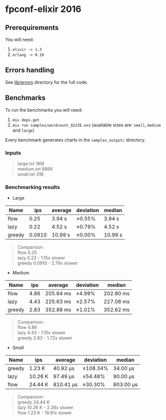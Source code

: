 # fpconf-elixir 2016

## Prerequirements

You will need:

1. `elixir -> 1.3`
2. `erlang -> 0.19` 

## Errors handling

See [lib/errors](https://github.com/sobolevn/fpconf_elixir/tree/master/lib/errors) directory
 for the full code. 


## Benchmarks

To run the benchmarks you will need:

1. `mix deps.get`
2. `mix run samples/wordcount_$SIZE.exs` (available sizes are: `small`, `medium` and `large`)

Every benchmark generates charts in the `samples_output/` directory.

### Inputs

> large.txt   18M  
> medium.txt   886K  
> small.txt    31B

### Benchmarking results

- Large

| Name | ips  | average | deviation | median |
|------|------|---------|-----------|--------|
|flow  |0.25  |3.94 s   |±0.55%     |3.94 s  |
|lazy  |0.22  |4.52 s   |±0.79%     |4.52 s  |
|greedy|0.0910|10.99 s  |±0.00%     |10.99 s |

> Comparison:  
> flow            0.25  
> lazy            0.22 - 1.15x slower  
> greedy        0.0910 - 2.79x slower

- Medium

| Name | ips  | average | deviation | median  |
|------|------|---------|-----------|---------|
|flow  |4.86  |205.64 ms|±4.99%     |202.80 ms|
|lazy  |4.43  |225.63 ms|±2.57%     |227.08 ms|
|greedy|2.83  |352.88 ms|±1.01%     |352.62 ms|

> Comparison:  
> flow            4.86  
> lazy            4.43 - 1.10x slower  
> greedy          2.83 - 1.72x slower

- Small

| Name | ips   | average | deviation | median  |
|------|-------|---------|-----------|---------|
|greedy|1.23 K |40.92 μs |±108.34%   |34.00 μs |
|lazy  |10.26 K|97.49 μs |±54.48%    |90.00 μs |
|flow  |24.44 K|810.41 μs|±30.30%    |803.00 μs|

> Comparison:  
> greedy       24.44 K  
> lazy         10.26 K - 2.38x slower  
> flow          1.23 K - 19.81x slower
